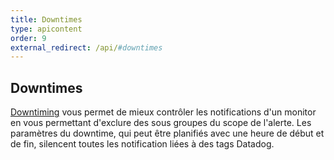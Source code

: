 ```yaml
---
title: Downtimes
type: apicontent
order: 9
external_redirect: /api/#downtimes
---
```

## Downtimes
[Downtiming][1] vous permet de mieux contrôler les notifications d'un monitor en vous permettant d'exclure des sous groupes du scope de l'alerte. Les paramètres du downtime, qui peut être planifiés avec une heure de début et de fin, silencent toutes les notification liées à des tags Datadog.


[1]: /monitors/downtimes
